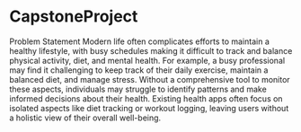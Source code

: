 # CapstoneProject
Problem Statement 
Modern life often complicates efforts to maintain a healthy lifestyle, with busy schedules 
making it difficult to track and balance physical activity, diet, and mental health. For example, a 
busy professional may find it challenging to keep track of their daily exercise, maintain a balanced 
diet, and manage stress. Without a comprehensive tool to monitor these aspects, individuals may 
struggle to identify patterns and make informed decisions about their health. Existing health apps 
often focus on isolated aspects like diet tracking or workout logging, leaving users without a holistic 
view of their overall well-being.
